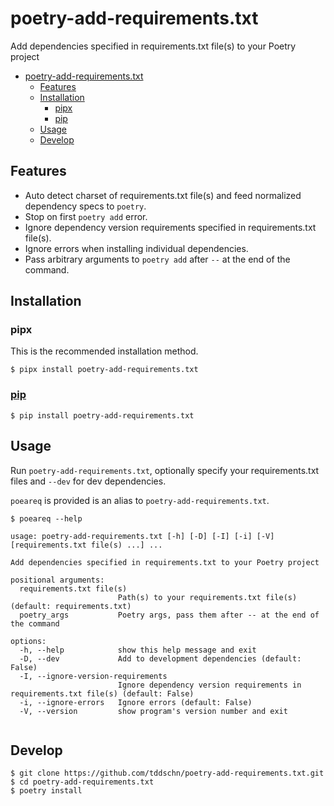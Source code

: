 # poetry-add-requirements.txt

Add dependencies specified in requirements.txt file(s) to your Poetry project

- [poetry-add-requirements.txt](#poetry-add-requirementstxt)
  - [Features](#features)
  - [Installation](#installation)
    - [pipx](#pipx)
    - [pip](#pip)
  - [Usage](#usage)
  - [Develop](#develop)

## Features

- Auto detect charset of requirements.txt file(s) and feed normalized dependency specs to `poetry`.
- Stop on first `poetry add` error.
- Ignore dependency version requirements specified in requirements.txt file(s).
- Ignore errors when installing individual dependencies.
- Pass arbitrary arguments to `poetry add` after `--` at the end of the command.

## Installation

### pipx

This is the recommended installation method.

```
$ pipx install poetry-add-requirements.txt
```

### [pip](https://pypi.org/project/poetry-add-requirements.txt/)

```
$ pip install poetry-add-requirements.txt
```

## Usage

Run `poetry-add-requirements.txt`, optionally specify your requirements.txt files and `--dev` for dev dependencies.

`poeareq` is provided is an alias to `poetry-add-requirements.txt`.

```
$ poeareq --help

usage: poetry-add-requirements.txt [-h] [-D] [-I] [-i] [-V] [requirements.txt file(s) ...] ...

Add dependencies specified in requirements.txt to your Poetry project

positional arguments:
  requirements.txt file(s)
                        Path(s) to your requirements.txt file(s) (default: requirements.txt)
  poetry_args           Poetry args, pass them after -- at the end of the command

options:
  -h, --help            show this help message and exit
  -D, --dev             Add to development dependencies (default: False)
  -I, --ignore-version-requirements
                        Ignore dependency version requirements in requirements.txt file(s) (default: False)
  -i, --ignore-errors   Ignore errors (default: False)
  -V, --version         show program's version number and exit
  
```


## Develop

```
$ git clone https://github.com/tddschn/poetry-add-requirements.txt.git
$ cd poetry-add-requirements.txt
$ poetry install
```